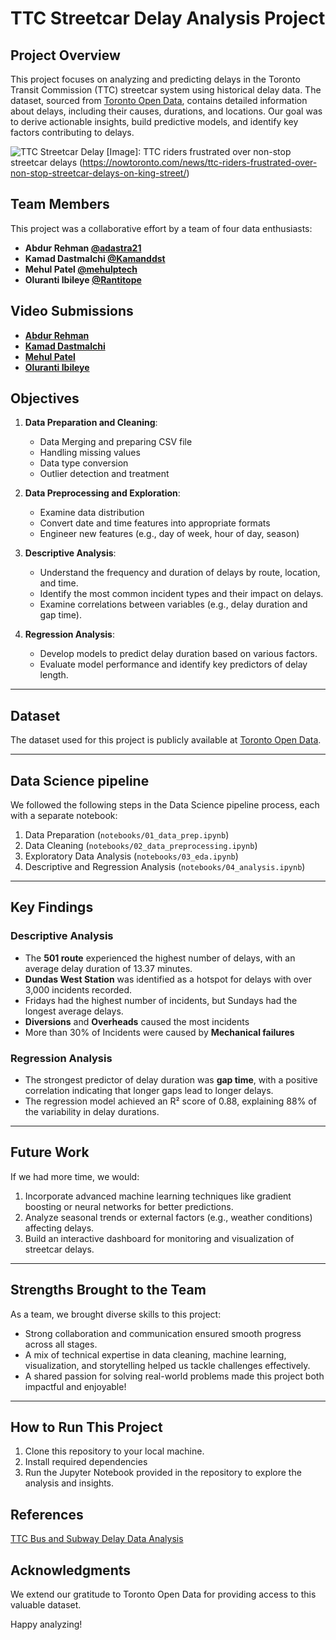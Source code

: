 # TTC Streetcar Delay Analysis Project

## Project Overview

This project focuses on analyzing and predicting delays in the Toronto Transit Commission (TTC) streetcar system using historical delay data. The dataset, sourced from [Toronto Open Data](https://open.toronto.ca/dataset/ttc-streetcar-delay-data/), contains detailed information about delays, including their causes, durations, and locations. Our goal was to derive actionable insights, build predictive models, and identify key factors contributing to delays.

![TTC Streetcar Delay](https://nowtoronto.com/wp-content/uploads/2023/11/Untitled-design-67-1-2048x1044.webp)
[Image]: TTC riders frustrated over non-stop streetcar delays (https://nowtoronto.com/news/ttc-riders-frustrated-over-non-stop-streetcar-delays-on-king-street/)

## Team Members

This project was a collaborative effort by a team of four data enthusiasts:

- **Abdur Rehman [@adastra21](https://github.com/adastra21)**
- **Kamad Dastmalchi [@Kamanddst](https://github.com/Kamanddst)**
- **Mehul Patel [@mehulptech](https://github.com/mehulptech)**
- **Oluranti Ibileye [@Rantitope](https://github.com/Rantitope)**

## Video Submissions

- **[Abdur Rehman]()**
- **[Kamad Dastmalchi]()**
- **[Mehul Patel](https://drive.google.com/file/d/19X77LmoSs9dfkaNwa_4b8ldVDgMRkJa_/view)**
- **[Oluranti Ibileye]()**

## Objectives

1. **Data Preparation and Cleaning**:

   - Data Merging and preparing CSV file
   - Handling missing values
   - Data type conversion
   - Outlier detection and treatment

2. **Data Preprocessing and Exploration**:

   - Examine data distribution
   - Convert date and time features into appropriate formats
   - Engineer new features (e.g., day of week, hour of day, season)

3. **Descriptive Analysis**:

   - Understand the frequency and duration of delays by route, location, and time.
   - Identify the most common incident types and their impact on delays.
   - Examine correlations between variables (e.g., delay duration and gap time).

4. **Regression Analysis**:

   - Develop models to predict delay duration based on various factors.
   - Evaluate model performance and identify key predictors of delay length.

---

## Dataset

The dataset used for this project is publicly available at [Toronto Open Data](https://open.toronto.ca/dataset/ttc-streetcar-delay-data/).

---

## Data Science pipeline

We followed the following steps in the Data Science pipeline process, each with a separate notebook:

1. Data Preparation (`notebooks/01_data_prep.ipynb`)
2. Data Cleaning (`notebooks/02_data_preprocessing.ipynb`)
3. Exploratory Data Analysis (`notebooks/03_eda.ipynb`)
4. Descriptive and Regression Analysis (`notebooks/04_analysis.ipynb`)

---

## Key Findings

### Descriptive Analysis

- The **501 route** experienced the highest number of delays, with an average delay duration of 13.37 minutes.
- **Dundas West Station** was identified as a hotspot for delays with over 3,000 incidents recorded.
- Fridays had the highest number of incidents, but Sundays had the longest average delays.
- **Diversions** and **Overheads** caused the most incidents
- More than 30% of Incidents were caused by **Mechanical failures**

### Regression Analysis

- The strongest predictor of delay duration was **gap time**, with a positive correlation indicating that longer gaps lead to longer delays.
- The regression model achieved an R² score of 0.88, explaining 88% of the variability in delay durations.

---

## Future Work

If we had more time, we would:

1. Incorporate advanced machine learning techniques like gradient boosting or neural networks for better predictions.
2. Analyze seasonal trends or external factors (e.g., weather conditions) affecting delays.
3. Build an interactive dashboard for monitoring and visualization of streetcar delays.

---

## Strengths Brought to the Team

As a team, we brought diverse skills to this project:

- Strong collaboration and communication ensured smooth progress across all stages.
- A mix of technical expertise in data cleaning, machine learning, visualization, and storytelling helped us tackle challenges effectively.
- A shared passion for solving real-world problems made this project both impactful and enjoyable!

---

## How to Run This Project

1. Clone this repository to your local machine.
2. Install required dependencies
3. Run the Jupyter Notebook provided in the repository to explore the analysis and insights.

## References

[TTC Bus and Subway Delay Data Analysis](https://github.com/JasonYao3/TTC_transit_delay_proj?tab=readme-ov-file#Summary_of_Findings)

## Acknowledgments

We extend our gratitude to Toronto Open Data for providing access to this valuable dataset.

Happy analyzing!
